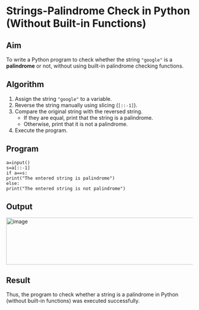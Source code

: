 # Strings-Palindrome Check in Python (Without Built-in Functions)

## Aim
To write a Python program to check whether the string `"google"` is a **palindrome** or not, without using built-in palindrome checking functions.

## Algorithm
1. Assign the string `"google"` to a variable.
2. Reverse the string manually using slicing (`[::-1]`).
3. Compare the original string with the reversed string.
   - If they are equal, print that the string is a palindrome.
   - Otherwise, print that it is not a palindrome.
4. Execute the program.

## Program
```
a=input()
s=a[::-1]
if a==s:
print("The entered string is palindrome")
else:
print("The entered string is not palindrome")

```
## Output
<img width="822" height="127" alt="image" src="https://github.com/user-attachments/assets/32c33025-679e-4308-9335-48da35df368d" />


## Result
Thus, the program to check whether a string is a palindrome in Python (without built-in functions)
was executed successfully.
